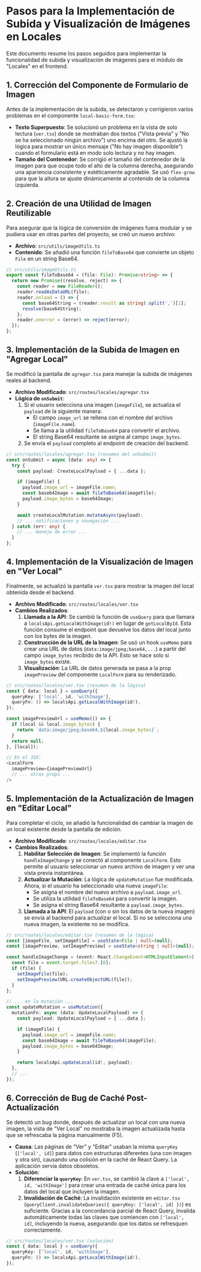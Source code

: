 # Pasos para la Implementación de Subida y Visualización de Imágenes en Locales

Este documento resume los pasos seguidos para implementar la funcionalidad de subida y visualización de imágenes para el módulo de "Locales" en el frontend.

## 1. Corrección del Componente de Formulario de Imagen

Antes de la implementación de la subida, se detectaron y corrigieron varios problemas en el componente `local-basic-form.tsx`:

- **Texto Superpuesto**: Se solucionó un problema en la vista de solo lectura (`ver.tsx`) donde se mostraban dos textos ("Vista previa" y "No se ha seleccionado ningún archivo") uno encima del otro. Se ajustó la lógica para mostrar un único mensaje ("No hay imagen disponible") cuando el formulario está en modo solo lectura y no hay imagen.
- **Tamaño del Contenedor**: Se corrigió el tamaño del contenedor de la imagen para que ocupe todo el alto de la columna derecha, asegurando una apariencia consistente y estéticamente agradable. Se usó `flex-grow` para que la altura se ajuste dinámicamente al contenido de la columna izquierda.

## 2. Creación de una Utilidad de Imagen Reutilizable

Para asegurar que la lógica de conversión de imágenes fuera modular y se pudiera usar en otras partes del proyecto, se creó un nuevo archivo:

- **Archivo**: `src/utils/imageUtils.ts`
- **Contenido**: Se añadió una función `fileToBase64` que convierte un objeto `File` en un string Base64.

```typescript
// src/utils/imageUtils.ts
export const fileToBase64 = (file: File): Promise<string> => {
  return new Promise((resolve, reject) => {
    const reader = new FileReader();
    reader.readAsDataURL(file);
    reader.onload = () => {
      const base64String = (reader.result as string).split(',')[1];
      resolve(base64String);
    };
    reader.onerror = (error) => reject(error);
  });
};
```

## 3. Implementación de la Subida de Imagen en "Agregar Local"

Se modificó la pantalla de `agregar.tsx` para manejar la subida de imágenes reales al backend.

- **Archivo Modificado**: `src/routes/locales/agregar.tsx`
- **Lógica de `onSubmit`**:
    1.  Si el usuario selecciona una imagen (`imageFile`), se actualiza el `payload` de la siguiente manera:
        - El campo `image_url` se rellena con el nombre del archivo (`imageFile.name`).
        - Se llama a la utilidad `fileToBase64` para convertir el archivo.
        - El string Base64 resultante se asigna al campo `image_bytes`.
    2.  Se envía el `payload` completo al endpoint de creación del backend.

```typescript
// src/routes/locales/agregar.tsx (resumen del onSubmit)
const onSubmit = async (data: any) => {
  try {
    const payload: CreateLocalPayload = { ...data };

    if (imageFile) {
      payload.image_url = imageFile.name;
      const base64Image = await fileToBase64(imageFile);
      payload.image_bytes = base64Image;
    }

    await createLocalMutation.mutateAsync(payload);
    // ... notificaciones y navegación ...
  } catch (err: any) {
    // ... manejo de error ...
  }
};
```

## 4. Implementación de la Visualización de Imagen en "Ver Local"

Finalmente, se actualizó la pantalla `ver.tsx` para mostrar la imagen del local obtenida desde el backend.

- **Archivo Modificado**: `src/routes/locales/ver.tsx`
- **Cambios Realizados**:
    1.  **Llamada a la API**: Se cambió la función de `useQuery` para que llamara a `localsApi.getLocalWithImage(id!)` en lugar de `getLocalById`. Esta función consume el endpoint que devuelve los datos del local junto con los bytes de la imagen.
    2.  **Construcción de la URL de la Imagen**: Se usó un hook `useMemo` para crear una URL de datos (`data:image/jpeg;base64,...`) a partir del campo `image_bytes` recibido de la API. Esto se hace solo si `image_bytes` existe.
    3.  **Visualización**: La URL de datos generada se pasa a la prop `imagePreview` del componente `LocalForm` para su renderizado.

```typescript
// src/routes/locales/ver.tsx (resumen de la lógica)
const { data: local } = useQuery({
  queryKey: ['local', id, 'withImage'],
  queryFn: () => localsApi.getLocalWithImage(id!),
});

const imagePreviewUrl = useMemo(() => {
  if (local && local.image_bytes) {
    return `data:image/jpeg;base64,${local.image_bytes}`;
  }
  return null;
}, [local]);

// En el JSX:
<LocalForm
  imagePreview={imagePreviewUrl}
  // ... otras props ...
/>
```

## 5. Implementación de la Actualización de Imagen en "Editar Local"

Para completar el ciclo, se añadió la funcionalidad de cambiar la imagen de un local existente desde la pantalla de edición.

- **Archivo Modificado**: `src/routes/locales/editar.tsx`
- **Cambios Realizados**:
    1.  **Habilitar Selección de Imagen**: Se implementó la función `handleImageChange` y se conectó al componente `LocalForm`. Esto permite al usuario seleccionar un nuevo archivo de imagen y ver una vista previa instantánea.
    2.  **Actualizar la Mutación**: La lógica de `updateMutation` fue modificada. Ahora, si el usuario ha seleccionado una nueva `imageFile`:
        - Se asigna el nombre del nuevo archivo a `payload.image_url`.
        - Se utiliza la utilidad `fileToBase64` para convertir la imagen.
        - Se asigna el string Base64 resultante a `payload.image_bytes`.
    3.  **Llamada a la API**: El `payload` (con o sin los datos de la nueva imagen) se envía al backend para actualizar el local. Si no se selecciona una nueva imagen, la existente no se modifica.

```typescript
// src/routes/locales/editar.tsx (resumen de la lógica)
const [imageFile, setImageFile] = useState<File | null>(null);
const [imagePreview, setImagePreview] = useState<string | null>(null);

const handleImageChange = (event: React.ChangeEvent<HTMLInputElement>) => {
  const file = event.target.files?.[0];
  if (file) {
    setImageFile(file);
    setImagePreview(URL.createObjectURL(file));
  }
};

// ... en la mutación ...
const updateMutation = useMutation({
  mutationFn: async (data: UpdateLocalPayload) => {
    const payload: UpdateLocalPayload = { ...data };

    if (imageFile) {
      payload.image_url = imageFile.name;
      const base64Image = await fileToBase64(imageFile);
      payload.image_bytes = base64Image;
    }

    return localsApi.updateLocal(id!, payload);
  },
  // ...
});
```

## 6. Corrección de Bug de Caché Post-Actualización

Se detectó un bug donde, después de actualizar un local con una nueva imagen, la vista de "Ver Local" no mostraba la imagen actualizada hasta que se refrescaba la página manualmente (F5).

- **Causa**: Las páginas de "Ver" y "Editar" usaban la misma `queryKey` (`['local', id]`) para datos con estructuras diferentes (una con imagen y otra sin), causando una colisión en la caché de React Query. La aplicación servía datos obsoletos.
- **Solución**:
    1.  **Diferenciar la `queryKey`**: En `ver.tsx`, se cambió la clave a `['local', id, 'withImage']` para crear una entrada de caché única para los datos del local que incluyen la imagen.
    2.  **Invalidación de Caché**: La invalidación existente en `editar.tsx` (`queryClient.invalidateQueries({ queryKey: ['local', id] })`) es suficiente. Gracias a la concordancia parcial de React Query, invalida automáticamente todas las claves que comiencen con `['local', id]`, incluyendo la nueva, asegurando que los datos se refresquen correctamente.

```typescript
// src/routes/locales/ver.tsx (solución)
const { data: local } = useQuery({
  queryKey: ['local', id, 'withImage'],
  queryFn: () => localsApi.getLocalWithImage(id!),
});
``` 